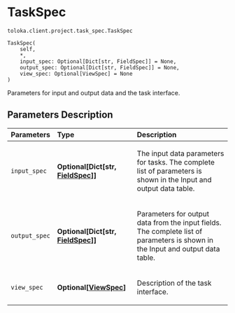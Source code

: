 # TaskSpec
`toloka.client.project.task_spec.TaskSpec`

```
TaskSpec(
    self,
    *,
    input_spec: Optional[Dict[str, FieldSpec]] = None,
    output_spec: Optional[Dict[str, FieldSpec]] = None,
    view_spec: Optional[ViewSpec] = None
)
```

Parameters for input and output data and the task interface.

## Parameters Description

| Parameters | Type | Description |
| :----------| :----| :-----------|
`input_spec`|**Optional\[Dict\[str, [FieldSpec](toloka.client.project.field_spec.FieldSpec.md)\]\]**|<p>The input data parameters for tasks. The complete list of parameters is shown in the Input and output data table.</p>
`output_spec`|**Optional\[Dict\[str, [FieldSpec](toloka.client.project.field_spec.FieldSpec.md)\]\]**|<p>Parameters for output data from the input fields. The complete list of parameters is shown in the Input and output data table.</p>
`view_spec`|**Optional\[[ViewSpec](toloka.client.project.view_spec.ViewSpec.md)\]**|<p>Description of the task interface.</p>
